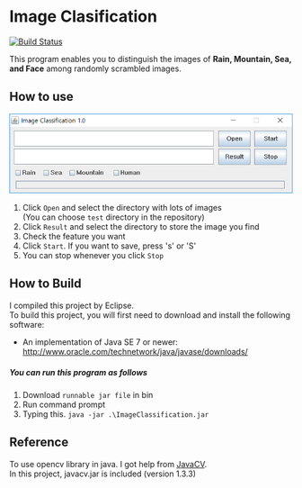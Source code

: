 # Image Clasification
[![Build Status](https://travis-ci.org/IMAXmandu/ImageClassification.svg?branch=master)](https://travis-ci.org/IMAXmandu/ImageClassification)

This program enables you to distinguish the images of **Rain, Mountain, Sea, and Face** among randomly scrambled images.

## How to use
<p align="center">
  <img src="/bin/image.PNG?row=true">
</p>

1. Click `Open` and select the directory with lots of images \
(You can choose `test` directory in the repository)
2. Click `Result` and select the directory to store the image you find
3. Check the feature you want
4. Click `Start`. If you want to save, press 's' or 'S'
5. You can stop whenever you click `Stop`

## How to Build
I compiled this project by Eclipse.\
To build this project, you will first need to download and install the following software:

 * An implementation of Java SE 7 or newer:
  http://www.oracle.com/technetwork/java/javase/downloads/

##### You can run this program as follows
1. Download `runnable jar file` in bin
2. Run command prompt
3. Typing this. `java -jar .\ImageClassification.jar`

## Reference
To use opencv library in java. I got help from [JavaCV](https://github.com/bytedeco/javacv/).\
In this project, javacv.jar is included (version 1.3.3)
